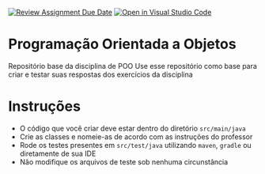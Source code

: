[![Review Assignment Due Date](https://classroom.github.com/assets/deadline-readme-button-24ddc0f5d75046c5622901739e7c5dd533143b0c8e959d652212380cedb1ea36.svg)](https://classroom.github.com/a/QkxGuZyH)
[![Open in Visual Studio Code](https://classroom.github.com/assets/open-in-vscode-718a45dd9cf7e7f842a935f5ebbe5719a5e09af4491e668f4dbf3b35d5cca122.svg)](https://classroom.github.com/online_ide?assignment_repo_id=11744043&assignment_repo_type=AssignmentRepo)
# Programação Orientada a Objetos
Repositório base da disciplina de POO
Use esse repositório como base para criar e testar suas respostas dos exercícios da disciplina

# Instruções
- O código que você criar deve estar dentro do diretório `src/main/java`
- Crie as classes e nomeie-as de acordo com as instruções do professor
- Rode os testes presentes em `src/test/java` utilizando `maven`, `gradle` ou diretamente de sua IDE
- Não modifique os arquivos de teste sob nenhuma circunstância
